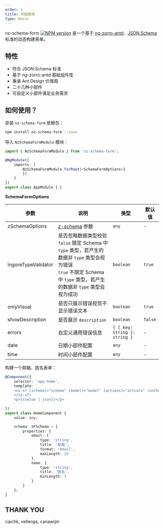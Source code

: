 ```yaml
---
order: 1
title: 开始使用
type: Basic
---
```


nz-schema-form [![NPM version](https://img.shields.io/npm/v/nz-schema-form.svg)](https://www.npmjs.com/package/nz-schema-form) 是一个基于 [ng-zorro-antd](https://ng.ant.design/)、[JSON Schema](http://json-schema.org/) 标准的动态构建表单。

## 特性

- 符合 JSON Schema 标准
- 基于 ng-zorro-antd 基础组件库
- 秉承 Ant Design 价值观
- 二十几种小部件
- 可自定义小部件满足业务需求

## 如何使用？

安装 `nz-schema-form` 依赖包：

```bash
npm install nz-schema-form --save
```

导入 `NzSchemaFormModule` 模块：

```typescript
import { NzSchemaFormModule } from 'nz-schema-form';

@NgModule({
    imports: [
        NzSchemaFormModule.forRoot(<SchemaFormOptions>{
        })
    ]
})
export class AppModule { }
```

**SchemaFormOptions**

参数 | 说明 | 类型 | 默认值
----|------|-----|------
zSchemaOptions | [z-schema](https://github.com/zaggino/z-schema) 参数 | `any` | -
ingoreTypeValidator | 是否忽略数据类型校验 <br>`false` 限定 Schema 中 `type` 类型，若产生的数据非 `type` 类型会视为错误<br>`true` 不限定 Schema 中 `type` 类型，若产生的数据非 `type` 类型会视为成功 | `boolean` | `true`
onlyVisual | 是否只展示错误视觉不显示错误文本 | `boolean` | `true`
showDescription | 是否展示 `description` | `boolean` | `false`
errors | 自定义通用错误信息 | `{ [ key: string ]: string }` | -
date | 日期小部件配置 | `any` | -
time | 时间小部件配置 | `any` | -

构建一个邮箱、姓名表单：

```ts
@Component({
    selector: 'app-home',
    template: `
    <nz-sf [schema]="schema" [model]="model" [actions]="actions" (onChange)="value=$event.value">
    </nz-sf>
    <p>{{value | json}}</p>
    `
})
export class HomeComponent {
    value: any;

    schema: SFSchema = {
        properties: {
            email: {
                type: 'string',
                title: '邮箱',
                format: 'email',
                maxLength: 20
            },
            name: {
                type: 'string',
                title: '姓名',
                minLength: 3
            }
        }
    };
}
```

## THANK YOU

cipchk, vellengs, canaanjin
